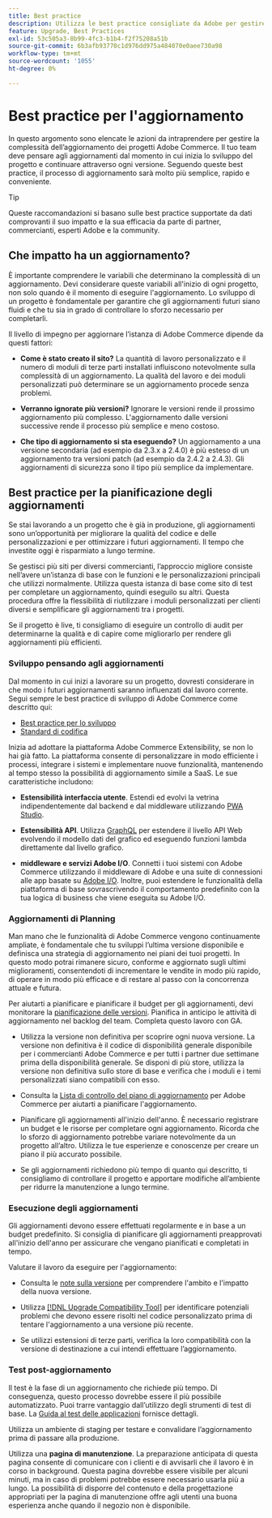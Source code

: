 ```yaml
---
title: Best practice
description: Utilizza le best practice consigliate da Adobe per gestire il processo di aggiornamento per i progetti Adobe Commerce.
feature: Upgrade, Best Practices
exl-id: 53c505a3-8b99-4fc3-b1b4-f2f75208a51b
source-git-commit: 6b3afb93770c1d976dd975a484070e0aee730a98
workflow-type: tm+mt
source-wordcount: '1055'
ht-degree: 0%

---
```


# Best practice per l&#39;aggiornamento

In questo argomento sono elencate le azioni da intraprendere per gestire la complessità dell’aggiornamento dei progetti Adobe Commerce. Il tuo team deve pensare agli aggiornamenti dal momento in cui inizia lo sviluppo del progetto e continuare attraverso ogni versione. Seguendo queste best practice, il processo di aggiornamento sarà molto più semplice, rapido e conveniente.

>[!TIP]
>
>Queste raccomandazioni si basano sulle best practice supportate da dati comprovanti il suo impatto e la sua efficacia da parte di partner, commercianti, esperti Adobe e la community.

## Che impatto ha un aggiornamento?

È importante comprendere le variabili che determinano la complessità di un aggiornamento. Devi considerare queste variabili all&#39;inizio di ogni progetto, non solo quando è il momento di eseguire l&#39;aggiornamento. Lo sviluppo di un progetto è fondamentale per garantire che gli aggiornamenti futuri siano fluidi e che tu sia in grado di controllare lo sforzo necessario per completarli.

Il livello di impegno per aggiornare l’istanza di Adobe Commerce dipende da questi fattori:

- **Come è stato creato il sito?** La quantità di lavoro personalizzato e il numero di moduli di terze parti installati influiscono notevolmente sulla complessità di un aggiornamento. La qualità del lavoro e dei moduli personalizzati può determinare se un aggiornamento procede senza problemi.

- **Verranno ignorate più versioni?** Ignorare le versioni rende il prossimo aggiornamento più complesso. L&#39;aggiornamento dalle versioni successive rende il processo più semplice e meno costoso.

- **Che tipo di aggiornamento si sta eseguendo?** Un aggiornamento a una versione secondaria (ad esempio da 2.3.x a 2.4.0) è più esteso di un aggiornamento tra versioni patch (ad esempio da 2.4.2 a 2.4.3). Gli aggiornamenti di sicurezza sono il tipo più semplice da implementare.

## Best practice per la pianificazione degli aggiornamenti

Se stai lavorando a un progetto che è già in produzione, gli aggiornamenti sono un’opportunità per migliorare la qualità del codice e delle personalizzazioni e per ottimizzare i futuri aggiornamenti. Il tempo che investite oggi è risparmiato a lungo termine.

Se gestisci più siti per diversi commercianti, l’approccio migliore consiste nell’avere un’istanza di base con le funzioni e le personalizzazioni principali che utilizzi normalmente. Utilizza questa istanza di base come sito di test per completare un aggiornamento, quindi eseguilo su altri. Questa procedura offre la flessibilità di riutilizzare i moduli personalizzati per clienti diversi e semplificare gli aggiornamenti tra i progetti.

Se il progetto è live, ti consigliamo di eseguire un controllo di audit per determinarne la qualità e di capire come migliorarlo per rendere gli aggiornamenti più efficienti.

### Sviluppo pensando agli aggiornamenti

Dal momento in cui inizi a lavorare su un progetto, dovresti considerare in che modo i futuri aggiornamenti saranno influenzati dal lavoro corrente. Segui sempre le best practice di sviluppo di Adobe Commerce come descritto qui:

- [Best practice per lo sviluppo](https://developer.adobe.com/commerce/php/best-practices/)
- [Standard di codifica](https://developer.adobe.com/commerce/php/coding-standards/)

Inizia ad adottare la piattaforma Adobe Commerce Extensibility, se non lo hai già fatto. La piattaforma consente di personalizzare in modo efficiente i processi, integrare i sistemi e implementare nuove funzionalità, mantenendo al tempo stesso la possibilità di aggiornamento simile a SaaS. Le sue caratteristiche includono:

- **Estensibilità interfaccia utente**. Estendi ed evolvi la vetrina indipendentemente dal backend e dal middleware utilizzando [PWA Studio](https://developer.adobe.com/commerce/pwa-studio/).

- **Estensibilità API**. Utilizza [GraphQL](https://developer.adobe.com/commerce/webapi/graphql/index.html) per estendere il livello API Web evolvendo il modello dati del grafico ed eseguendo funzioni lambda direttamente dal livello grafico.

- **middleware e servizi Adobe I/O**. Connetti i tuoi sistemi con Adobe Commerce utilizzando il middleware di Adobe e una suite di connessioni alle app basate su [Adobe I/O](https://www.adobe.io/). Inoltre, puoi estendere le funzionalità della piattaforma di base sovrascrivendo il comportamento predefinito con la tua logica di business che viene eseguita su Adobe I/O.

### Aggiornamenti di Planning

Man mano che le funzionalità di Adobe Commerce vengono continuamente ampliate, è fondamentale che tu sviluppi l’ultima versione disponibile e definisca una strategia di aggiornamento nei piani dei tuoi progetti. In questo modo potrai rimanere sicuro, conforme e aggiornato sugli ultimi miglioramenti, consentendoti di incrementare le vendite in modo più rapido, di operare in modo più efficace e di restare al passo con la concorrenza attuale e futura.

Per aiutarti a pianificare e pianificare il budget per gli aggiornamenti, devi monitorare la [pianificazione delle versioni](https://experienceleague.adobe.com/it/docs/commerce-operations/release/planning/schedule). Pianifica in anticipo le attività di aggiornamento nel backlog del team. Completa questo lavoro con GA.

- Utilizza la versione non definitiva per scoprire ogni nuova versione. La versione non definitiva è il codice di disponibilità generale disponibile per i commercianti Adobe Commerce e per tutti i partner due settimane prima della disponibilità generale. Se disponi di più store, utilizza la versione non definitiva sullo store di base e verifica che i moduli e i temi personalizzati siano compatibili con esso.

- Consulta la [Lista di controllo del piano di aggiornamento](https://experienceleague.adobe.com/it/docs/commerce-operations/implementation-playbook/best-practices/maintenance/upgrade-checklist) per Adobe Commerce per aiutarti a pianificare l&#39;aggiornamento.

- Pianificare gli aggiornamenti all&#39;inizio dell&#39;anno. È necessario registrare un budget e le risorse per completare ogni aggiornamento. Ricorda che lo sforzo di aggiornamento potrebbe variare notevolmente da un progetto all’altro. Utilizza le tue esperienze e conoscenze per creare un piano il più accurato possibile.

- Se gli aggiornamenti richiedono più tempo di quanto qui descritto, ti consigliamo di controllare il progetto e apportare modifiche all’ambiente per ridurre la manutenzione a lungo termine.

### Esecuzione degli aggiornamenti

Gli aggiornamenti devono essere effettuati regolarmente e in base a un budget predefinito. Si consiglia di pianificare gli aggiornamenti preapprovati all&#39;inizio dell&#39;anno per assicurare che vengano pianificati e completati in tempo.

Valutare il lavoro da eseguire per l&#39;aggiornamento:

- Consulta le [note sulla versione](https://experienceleague.adobe.com/it/docs/commerce-operations/release/notes/overview) per comprendere l&#39;ambito e l&#39;impatto della nuova versione.

- Utilizza [[!DNL Upgrade Compatibility Tool]](../upgrade-compatibility-tool/overview.md) per identificare potenziali problemi che devono essere risolti nel codice personalizzato prima di tentare l&#39;aggiornamento a una versione più recente.

- Se utilizzi estensioni di terze parti, verifica la loro compatibilità con la versione di destinazione a cui intendi effettuare l’aggiornamento.

### Test post-aggiornamento

Il test è la fase di un aggiornamento che richiede più tempo. Di conseguenza, questo processo dovrebbe essere il più possibile automatizzato. Puoi trarre vantaggio dall’utilizzo degli strumenti di test di base. La [Guida al test delle applicazioni](https://developer.adobe.com/commerce/testing/guide/) fornisce dettagli.

Utilizza un ambiente di staging per testare e convalidare l’aggiornamento prima di passare alla produzione.

Utilizza una **pagina di manutenzione**. La preparazione anticipata di questa pagina consente di comunicare con i clienti e di avvisarli che il lavoro è in corso in background. Questa pagina dovrebbe essere visibile per alcuni minuti, ma in caso di problemi potrebbe essere necessario usarla più a lungo. La possibilità di disporre del contenuto e della progettazione appropriati per la pagina di manutenzione offre agli utenti una buona esperienza anche quando il negozio non è disponibile.
